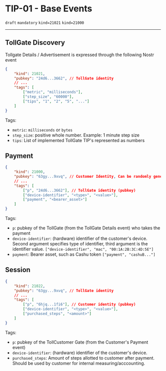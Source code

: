 # TIP-01 - Base Events
`draft` `mandatory` `kind=21021` `kind=21000`

---
## TollGate Discovery
Tollgate Details / Advertisement is expressed through the following Nostr event
```json
{
    "kind": 21021,
    "pubkey": "24d6...3662", // TollGate identity
    // ...
    "tags": [
        ["metric", "milliseconds"],
        ["step_size", "60000"],
        ["tips", "1", "2", "5", "..."]
    ]
}
```

Tags:
- `metric`: `milliseconds` or `bytes`
- `step_size`: positive whole number. Example: 1 minute step size
- `tips`: List of implemented TollGate TIP's represented as numbers

## Payment
```json
{
	"kind": 21000,
	"pubkey": "63gy...9xvq", // Customer Identity, Can be randomly generated
	// ...
	"tags": [
		["p", "24d6...3662"], // TollGate identity (pubkey)
		["device-identifier", "<type>", "<value>"],
		["payment", "<bearer_asset>"]
	]
}
```

Tags:
- `p`: pubkey of the TollGate (from the TollGate Details event) who takes the payment
- `device-identifier`: (hardware) identifier of the customer's device. Second argument specifies type of identifier, third argument is the identifier value. `["device-identifier", "mac", "00:1A:2B:3C:4D:5E"]`
- `payment`: Bearer asset, such as Cashu token `["payment", "cashuB..."]`


## Session
```json
{
	"kind": 21022,
	"pubkey": "63gy...9xvq", // TollGate identity
	// ...
	"tags": [
		["p", "6hjq...1fi6"], // Customer identity (pubkey)
		["device-identifier", "<type>", "<value>"],
		["purchased_steps", "<amount>"]
	]
}
```

Tags:
- `p`: pubkey of the TollCustomer Gate (from the Customer's Payment event)
- `device-identifier`: (hardware) identifier of the customer's device.
- `purchased_steps`: Amount of steps allotted to customer after payment. Should be used by customer for internal measuring/acccounting.